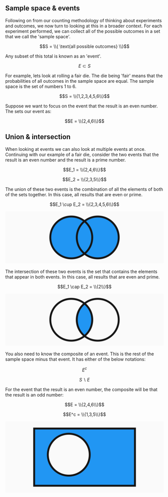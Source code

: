 ## Sample space & events

Following on from our counting methodology of thinking about experiments and outcomes, we now turn to looking at this in a broader context. For each experiment performed, we can collect all of the possible outcomes in a set that we call the 'sample space'.

$$S = \\{ \text{all possible outcomes} \\}$$

Any subset of this total is known as an 'event'.

$$E \subset S$$

For example, lets look at rolling a fair die. The die being 'fair' means that the probabilities of all outcomes in the sample space are equal. The sample space is the set of numbers 1 to 6.

$$S = \\{1,2,3,4,5,6\\}$$

Suppose we want to focus on the event that the result is an even number. The sets our event as:

$$E = \\{2,4,6\\}$$

## Union & intersection

When looking at events we can also look at multiple events at once. Continuing with our example of a fair die, consider the two events that the result is an even number and the result is a prime number.

$$E_1 = \\{2,4,6\\}$$

$$E_2 = \\{2,3,5\\}$$

The union of these two events is the combination of all the elements of both of the sets together. In this case, all results that are even or prime.

$$E_1 \cup E_2 = \\{2,3,4,5,6\\}$$

![Union ven diagram](union-ven.svg)

The intersection of these two events is the set that contains the elements that appear in both events. In this case, all results that are even and prime.

$$E_1 \cap E_2 = \\{2\\}$$

![Intersection ven diagram](intersection-ven.svg)

You also need to know the composite of an event. This is the rest of the sample space minus that event. It has either of the below notations:

$$E^c$$

$$S \backslash E$$

For the event that the result is an even number, the composite will be that the result is an odd number:

$$E = \\{2,4,6\\}$$

$$E^c = \\{1,3,5\\}$$

![Composite event](composite-event.svg)

<!-- ## Calculating probability

## Inclusion-exclusion principle

## Probability distribution -->
